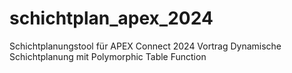 # schichtplan_apex_2024
Schichtplanungstool für APEX Connect 2024 Vortrag Dynamische Schichtplanung mit Polymorphic Table Function
